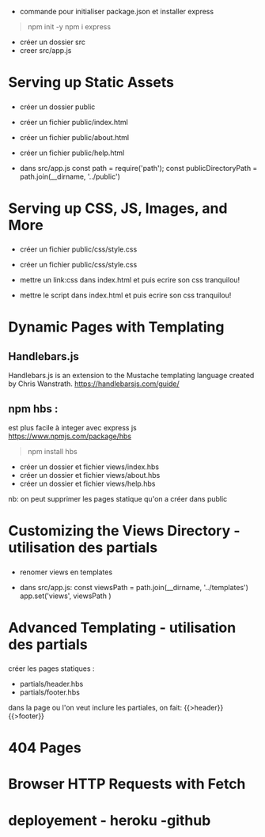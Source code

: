 - commande pour initialiser package.json et installer express

> npm init -y
> npm i express

- créer un dossier src
- creer src/app.js

#####
#   Serving up Static Assets 
#####

- créer un dossier public
- créer un fichier public/index.html
- créer un fichier public/about.html
- créer un fichier public/help.html

- dans src/app.js
    const path = require('path');
    const publicDirectoryPath = path.join(__dirname, '../public')


#####
#   Serving up CSS, JS, Images, and More
#####

- créer un fichier public/css/style.css
- créer un fichier public/css/style.css

- mettre un link:css dans index.html et puis ecrire son css tranquilou! 
- mettre le script dans index.html et puis ecrire son css tranquilou! 


#####
#   Dynamic Pages with Templating 
#####

Handlebars.js
--------------
Handlebars.js is an extension to the Mustache templating language created by Chris Wanstrath.
https://handlebarsjs.com/guide/

npm hbs : 
------
est plus facile à integer avec express js 
https://www.npmjs.com/package/hbs

> npm install hbs

- créer un dossier et fichier views/index.hbs
- créer un dossier et fichier views/about.hbs
- créer un dossier et fichier views/help.hbs

nb: on peut supprimer les pages statique qu'on a créer dans public



#####
# Customizing the Views Directory - utilisation des partials
#####

- renomer views en templates

-  dans src/app.js:
    const viewsPath = path.join(__dirname, '../templates')
    app.set('views', viewsPath )


#####
# Advanced Templating - utilisation des partials
#####

créer les pages statiques :
- partials/header.hbs
- partials/footer.hbs

dans la page ou l'on veut inclure les partiales, on fait:
{{>header}}
{{>footer}}


#####
# 404 Pages
#####



#####
# Browser HTTP Requests with Fetch
#####



#####
# deployement - heroku -github
#####
